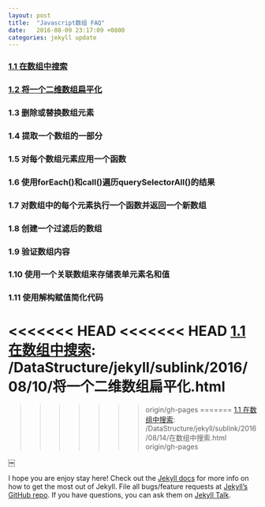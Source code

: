 ```yaml
---
layout: post
title:  "Javascript数组 FAQ"
date:   2016-08-09 23:17:09 +0800
categories: jekyll update
---
```

### [1.1 在数组中搜索][1.1 在数组中搜索]

### [1.2 将一个二维数组扁平化][1.2 将一个二维数组扁平化]

### 1.3 删除或替换数组元素

### 1.4 提取一个数组的一部分

### 1.5 对每个数组元素应用一个函数

### 1.6 使用forEach()和call()遍历querySelectorAll()的结果

### 1.7 对数组中的每个元素执行一个函数并返回一个新数组

### 1.8 创建一个过滤后的数组

### 1.9 验证数组内容

### 1.10 使用一个关联数组来存储表单元素名和值

### 1.11 使用解构赋值简化代码

<<<<<<< HEAD
<<<<<<< HEAD
[1.1 在数组中搜索]: /DataStructure/jekyll/sublink/2016/08/10/将一个二维数组扁平化.html
=======
[1.1 在数组中搜索]: /DataStructure/jekyll/sublink/2016/08/14/在数组中搜索.html
>>>>>>> origin/gh-pages
=======
[1.1 在数组中搜索]: /DataStructure/jekyll/sublink/2016/08/14/在数组中搜索.html
>>>>>>> origin/gh-pages

[1.2 将一个二维数组扁平化]: /DataStructure/jekyll/sublink/2016/08/10/将一个二维数组扁平化.html






























































































￼
















































I hope you are enjoy stay here!
Check out the [Jekyll docs][jekyll-docs] for more info on how to get the most out of Jekyll. File all bugs/feature requests at [Jekyll’s GitHub repo][jekyll-gh]. If you have questions, you can ask them on [Jekyll Talk][jekyll-talk].

[jekyll-docs]: http://jekyllrb.com/docs/home
[jekyll-gh]:   https://github.com/jekyll/jekyll
[jekyll-talk]: https://talk.jekyllrb.com/
